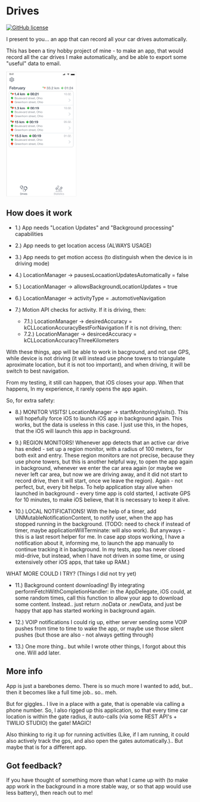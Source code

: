 # Drives
[![GitHub license](https://img.shields.io/badge/license-MIT-lightgrey.svg?maxAge=2592000)](https://url.com)

I present to you... an app that can record all your car drives automatically.

This has been a tiny hobby project of mine - to make an app, that would record all the car drives I make automatically, and be able to export some "useful" data to email.

![PreviewImage](https://raw.githubusercontent.com/GuntisTreulands/drives/main/example2.png)

How does it work
---------------

- 1.) App needs "Location Updates" and "Background processing" capabilities  
- 2.) App needs to get location access (ALWAYS USAGE)
- 3.) App needs to get motion access (to distinguish when the device is in driving mode)
- 4.) LocationManager -> pausesLocaationUpdatesAutomatically = false
- 5.) LocationManager -> allowsBackgroundLocationUpdates = true
- 6.) LocationManager -> activityType = .automotiveNavigation

- 7.) Motion API checks for activity. 
If it is driving, then:
	- 7.1.) LocationManager -> desiredAccuracy = kCLLocationAccuracyBestForNavigation
If it is not driving, then:
	- 7.2.) LocationManager -> desircedAccuracy = kCLLocationAccuracyThreeKilometers 	


With these things, app will be able to work in bacground, and not use GPS, while device is not driving (it will instead use phone towers to triangulate aproximate location, but it is not too important), and when driving, it will be switch to best navigation.
 
From my testing, it still can happen, that iOS closes your app. When that happens, In my experience, it rarely opens the app again. 

So, for extra safety:
 
- 8.) MONITOR VISITS! 
	LocationManager -> startMonitoringVisits().  This will hopefully force iOS to launch iOS app in background again. This works, but the data is useless in this case. I just use this, in the hopes, that the iOS will launch this app in background.

- 9.) REGION MONITORS!
	Whenever app detects that an active car drive has ended - set up a region monitor, with a radius of 100 meters, for both exit and entry. These region monitors are not precise, because they use phone towers, but this is another helpful way, to open the app again in background, whenever we enter the car area again (or maybe we never left car area, but now we are driving away, and it did not start to record drive, then it will start, once we leave the region). Again - not perfect, but, every bit helps.
	To help application stay alive when launched in background - every time app is cold started, I activate GPS for 10 minutes, to make iOS believe, that It is necessary to keep it alive.   

- 10.) LOCAL NOTIFICATIONS!
	With the help of a timer, add UNMutableNotificationContent, to notify user, when the app has stopped running in the background.  (TODO: need to check if instead of timer, maybe applicationWillTerminate: will also work). 
	But anyways - this is a last resort helper for me. In case app stops working, I have a notification about it, informing me, to launch the app manually to continue tracking it in background. In my tests, app has never closed mid-drive, but instead, when I have not driven in some time, or using extensively other iOS apps, that take up RAM.)


WHAT MORE COULD I TRY? (Things I did not try yet)

- 11.) Background content downloading!
	By integrating performFetchWithCompletionHandler: in the AppDelegate, iOS could, at some random times, call this function to allow your app to download some content. Instead.. just return .noData or .newData, and just be happy that app has started working in background again.   

- 12.) VOIP notifications
	I could rig up, either server sending some VOIP pushes from time to time to wake the app, or maybe use those silent pushes (but those are also - not always getting through)
	
- 13.) One more thing.. but while I wrote other things, I forgot about this one. Will add later.



More info
---------------

App is just a barebones demo. There is so much more I wanted to add, but.. then it becomes like a full time job.. so.. meh.


But for giggles.. I live in a place with a gate, that is openable via calling a phone number. So, I also rigged up this application, so that every time car location is within the gate radius, it auto-calls (via some REST API's + TWILIO STUDIO) the gate! MAGIC!


Also thinking to rig it up for running activities (Like, if I am running, it could also actively track the gps, and also open the gates automatically.).. But maybe that is for a different app. 
 

Got feedback?
---------------

If you have thought of something more than what I came up with (to make app work in the background in a more stable way, or so that app would use less battery), then reach out to me!


